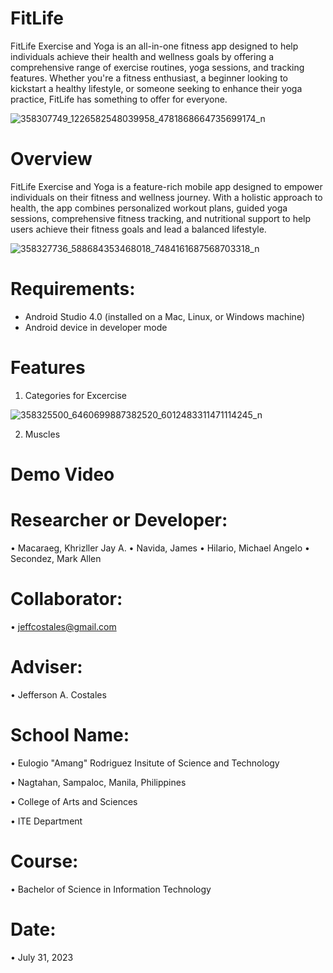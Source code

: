 # FitLife
FitLife Exercise and Yoga is an all-in-one fitness app designed to help individuals achieve their health and wellness goals by offering a comprehensive range of exercise routines, yoga sessions, and tracking features. Whether you're a fitness enthusiast, a beginner looking to kickstart a healthy lifestyle, or someone seeking to enhance their yoga practice, FitLife has something to offer for everyone.

![358307749_1226582548039958_4781868664735699174_n](https://github.com/khrizllerjay/FitLife/assets/140982884/b5aead42-446a-489c-828e-c1ad0e0b3ab9)

# Overview
FitLife Exercise and Yoga is a feature-rich mobile app designed to empower individuals on their fitness and wellness journey. With a holistic approach to health, the app combines personalized workout plans, guided yoga sessions, comprehensive fitness tracking, and nutritional support to help users achieve their fitness goals and lead a balanced lifestyle.

![358327736_588684353468018_7484161687568703318_n](https://github.com/khrizllerjay/FitLife/assets/140982884/b2060f4a-5174-47df-aa73-3077b5a7b9a1)

# Requirements:
* Android Studio 4.0 (installed on a Mac, Linux, or Windows machine)
* Android device in developer mode

# Features
1. Categories for Excercise

![358325500_6460699887382520_6012483311471114245_n](https://github.com/khrizllerjay/FitLife/assets/140982884/e383f458-dfd2-42bd-bd70-3c4f502fe5cd)

2. Muscles

# Demo Video

# Researcher or Developer:
• Macaraeg, Khrizller Jay A.
• Navida, James
• Hilario, Michael Angelo
• Secondez, Mark Allen

# Collaborator:
• jeffcostales@gmail.com

# Adviser:
• Jefferson A. Costales

# School Name:
• Eulogio "Amang" Rodriguez Insitute of Science and Technology

• Nagtahan, Sampaloc, Manila, Philippines

• College of Arts and Sciences

• ITE Department

# Course:
• Bachelor of Science in Information Technology

# Date:
• July 31, 2023
